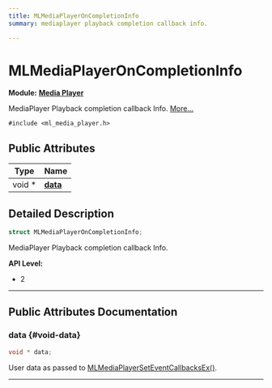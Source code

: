 ```yaml
---
title: MLMediaPlayerOnCompletionInfo
summary: mediaplayer playback completion callback info. 

---
```


# MLMediaPlayerOnCompletionInfo

**Module:** **[Media Player](/api-ref/api/Modules/group___media_player/group___media_player.md)**



MediaPlayer Playback completion callback Info.  [More...](#detailed-description)


`#include <ml_media_player.h>`

## Public Attributes

| Type           | Name           |
| -------------- | -------------- |
| void * | **[data](/api-ref/api/Modules/group___media_player/struct_m_l_media_player_on_completion_info.md#void-data)**  |

## Detailed Description

```cpp
struct MLMediaPlayerOnCompletionInfo;
```

MediaPlayer Playback completion callback Info. 




**API Level:**
  * 2 




-----------
## Public Attributes Documentation

### data {#void-data}

```cpp
void * data;
```


User data as passed to [MLMediaPlayerSetEventCallbacksEx()](/api-ref/api/Modules/group___media_player/group___media_player.md#mlresult-mlmediaplayerseteventcallbacksex). 





-----------

